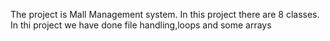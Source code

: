 The project is Mall Management system.
In this project there are 8 classes.
In thi project we have done file handling,loops and some arrays

